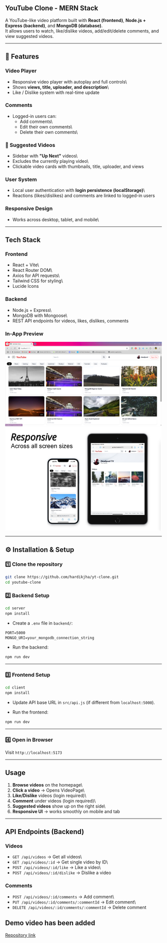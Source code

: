 ## YouTube Clone - MERN Stack

A YouTube-like video platform built with **React
(frontend)**, **Node.js + Express (backend)**, and **MongoDB
(database)**.\
It allows users to watch, like/dislike videos, add/edit/delete
comments, and view suggested videos.

------------------------------------------------------------------------

## 🚀 Features


###  Video Player

-   Responsive video player with autoplay and full controls\
-   Shows **views, title, uploader, and description**\
-   Like / Dislike system with real-time update

###  Comments

-   Logged-in users can:
    -   Add comments\
    -   Edit their own comments\
    -   Delete their own comments\


### 📌 Suggested Videos

-   Sidebar with **"Up Next"** videos\
-   Excludes the currently playing video\
-   Clickable video cards with thumbnails, title, uploader, and views

###  User System

-   Local user authentication with **login persistence (localStorage)**\
-   Reactions (likes/dislikes) and comments are linked to logged-in
    users

###  Responsive Design

-   Works across desktop, tablet, and mobile\


------------------------------------------------------------------------

## Tech Stack

### Frontend

-   React + Vite\
-   React Router DOM\
-   Axios for API requests\
-   Tailwind CSS for styling\
-   Lucide Icons

### Backend

-   Node.js + Express\
-   MongoDB with Mongoose\
-   REST API endpoints for videos, likes, dislikes, comments

### In-App Preview
![Homescreen](client/public/ytc.PNG)
![Responsive Design](client/public/ytmult.jpg)

------------------------------------------------------------------------

## ⚙️ Installation & Setup

### 1️⃣ Clone the repository

``` bash
git clone https://github.com/hardikjha/yt-clone.git
cd youtube-clone
```

### 2️⃣ Backend Setup

``` bash
cd server
npm install
```

-   Create a `.env` file in `backend/`:

``` env
PORT=5000
MONGO_URI=your_mongodb_connection_string
```

-   Run the backend:

``` bash
npm run dev
```

------------------------------------------------------------------------

### 3️⃣ Frontend Setup

``` bash
cd client
npm install
```

-   Update API base URL in `src/api.js` (if different from
    `localhost:5000`).

-   Run the frontend:

``` bash
npm run dev
```

------------------------------------------------------------------------

### 4️⃣ Open in Browser

Visit  `http://localhost:5173`


------------------------------------------------------------------------

##  Usage 

1.  **Browse videos** on the homepage\
2.  **Click a video** → Opens VideoPage\
3.  **Like/Dislike** videos (login required)\
4.  **Comment** under videos (login required)\
5.  **Suggested videos** show up on the right side\
6.  **Responsive UI** → works smoothly on mobile and tab

------------------------------------------------------------------------

##  API Endpoints (Backend)

### Videos

-   `GET /api/videos` → Get all videos\
-   `GET /api/videos/:id` → Get single video by ID\
-   `POST /api/videos/:id/like` → Like a video\
-   `POST /api/videos/:id/dislike` → Dislike a video

### Comments

-   `POST /api/videos/:id/comments` → Add comment\
-   `PUT /api/videos/:id/comments/:commentId` → Edit comment\
-   `DELETE /api/videos/:id/comments/:commentId` → Delete comment

## Demo video has been added


[Repository link](https://github.com/hardikjha/yt-clone)